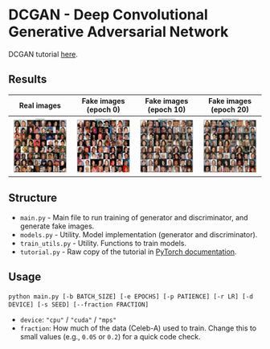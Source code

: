 # DCGAN - Deep Convolutional Generative Adversarial Network

DCGAN tutorial [here](https://pytorch.org/tutorials/beginner/dcgan_faces_tutorial.html). 

## Results
| Real images | Fake images (epoch 0) | Fake images (epoch 10) | Fake images (epoch 20) |
| :---: | :---: | :---: | :---: |
| ![img](results/training_images.png) | ![img](results/generated_images_epoch_0.png) | ![img](results/generated_images_epoch_10.png) | ![img](results/generated_images_epoch_20.png) |

## Structure
* `main.py` - Main file to run training of generator and discriminator, and generate fake images. 
* `models.py` - Utility. Model implementation (generator and discriminator). 
* `train_utils.py` - Utility. Functions to train models. 
* `tutorial.py` - Raw copy of the tutorial in [PyTorch documentation](https://pytorch.org/tutorials/beginner/dcgan_faces_tutorial.html). 

## Usage
```
python main.py [-b BATCH_SIZE] [-e EPOCHS] [-p PATIENCE] [-r LR] [-d DEVICE] [-s SEED] [--fraction FRACTION]
```
* `device`: `"cpu"` / `"cuda"` / `"mps"`
* `fraction`: How much of the data (Celeb-A) used to train. Change this to small values (e.g., `0.05` or `0.2`) for a quick code check. 

